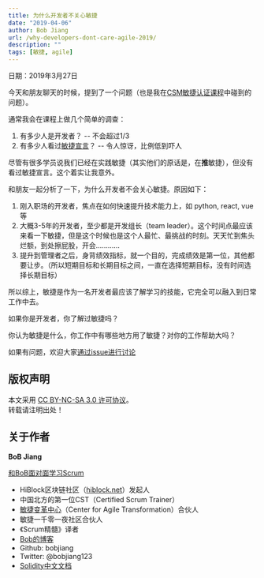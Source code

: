```yaml
---
title: 为什么开发者不关心敏捷
date: "2019-04-06"
author: Bob Jiang
url: /why-developers-dont-care-agile-2019/
description: ""
tags: [敏捷, agile]
---
```


日期：2019年3月27日

今天和朋友聊天的时候，提到了一个问题（也是我在[CSM敏捷认证课程](https://appmopev1px9533.h5.xiaoeknow.com/homepage)中碰到的问题）。

通常我会在课程上做几个简单的调查：

1. 有多少人是开发者？ -- 不会超过1/3
2. 有多少人看过[敏捷宣言](http://agilemanifesto.org)？ -- 令人惊讶，比例低到吓人

尽管有很多学员说我们已经在实践敏捷（其实他们的原话是，在**推**敏捷），但没有看过敏捷宣言。这个着实让我意外。

和朋友一起分析了一下，为什么开发者不会关心敏捷。原因如下：

1. 刚入职场的开发者，焦点在如何快速提升技术能力上，如 python, react, vue 等
2. 大概3-5年的开发者，至少都是开发组长（team leader）。这个时间点最应该来看一下敏捷，但是这个时候也是这个人最忙、最挑战的时刻。天天忙到焦头烂额，到处擦屁股，开会…………
3. 提升到管理者之后，身背绩效指标，就一个目的，完成绩效是第一位，其他都要让步。（所以短期目标和长期目标之间，一直在选择短期目标，没有时间选择长期目标）

所以综上，敏捷是作为一名开发者最应该了解学习的技能，它完全可以融入到日常工作中去。

如果你是开发者，你了解过敏捷吗？

你认为敏捷是什么，你工作中有哪些地方用了敏捷？对你的工作帮助大吗？

如果有问题，欢迎大家[通过issue进行讨论](https://github.com/bobjiang/daily-writing/issues/new)

## 版权声明

本文采用 [CC BY-NC-SA 3.0 许可协议](https://creativecommons.org/licenses/by-nc-sa/3.0/deed.zh)。  
转载请注明出处！

## 关于作者

**BoB Jiang**

[和BoB面对面学习Scrum](https://appmopev1px9533.h5.xiaoeknow.com/homepage) 

- HiBlock区块链社区（[hiblock.net](https://hiblock.net)）发起人  
- 中国北方的第一位CST（Certified Scrum Trainer）  
- [敏捷变革中心](https://www.c4at.cn/)（Center for Agile Transformation）合伙人  
- 敏捷一千零一夜社区合伙人  
- 《Scrum精髓》译者
- [Bob的博客](http://www.bobjiang.com)
- Github: bobjiang
- Twitter: @bobjiang123
- [Solidity中文文档](https://solidity-cn.readthedocs.io/zh/develop/)